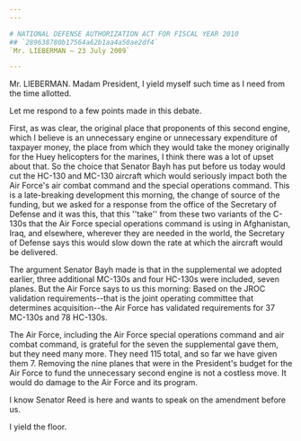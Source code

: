 ```yaml
---
---

# NATIONAL DEFENSE AUTHORIZATION ACT FOR FISCAL YEAR 2010
## `289638780b17564a62b1aa4a50ae2df4`
`Mr. LIEBERMAN — 23 July 2009`

---
```



Mr. LIEBERMAN. Madam President, I yield myself such time as I need 
from the time allotted.

Let me respond to a few points made in this debate.

First, as was clear, the original place that proponents of this 
second engine, which I believe is an unnecessary engine or unnecessary 
expenditure of taxpayer money, the place from which they would take the 
money originally for the Huey helicopters for the marines, I think 
there was a lot of upset about that. So the choice that Senator Bayh 
has put before us today would cut the HC-130 and MC-130 aircraft which 
would seriously impact both the Air Force's air combat command and the 
special operations command. This is a late-breaking development this 
morning, the change of source of the funding, but we asked for a 
response from the office of the Secretary of Defense and it was this, 
that this ''take'' from these two variants of the C-130s that the Air 
Force special operations command is using in Afghanistan, Iraq, and 
elsewhere, wherever they are needed in the world, the Secretary of 
Defense says this would slow down the rate at which the aircraft would 
be delivered.

The argument Senator Bayh made is that in the supplemental we adopted 
earlier, three additional MC-130s and four HC-130s were included, seven 
planes. But the Air Force says to us this morning: Based on the JROC 
validation requirements--that is the joint operating committee that 
determines acquisition--the Air Force has validated requirements for 37 
MC-130s and 78 HC-130s.

The Air Force, including the Air Force special operations command and 
air combat command, is grateful for the seven the supplemental gave 
them, but they need many more. They need 115 total, and so far we have 
given them 7. Removing the nine planes that were in the President's 
budget for the Air Force to fund the unnecessary second engine is not a 
costless move. It would do damage to the Air Force and its program.

I know Senator Reed is here and wants to speak on the amendment 
before us.

I yield the floor.